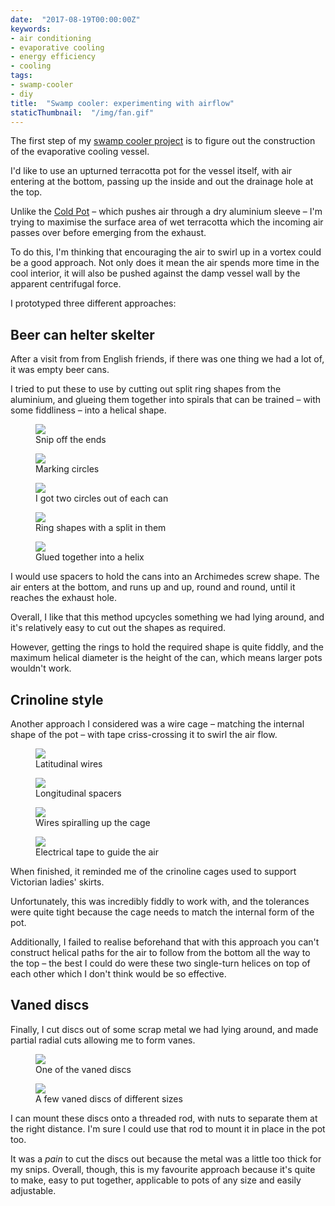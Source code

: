 ```yaml
---
date:  "2017-08-19T00:00:00Z"
keywords:
- air conditioning
- evaporative cooling
- energy efficiency
- cooling
tags:
- swamp-cooler
- diy
title:  "Swamp cooler: experimenting with airflow"
staticThumbnail:  "/img/fan.gif"
---
```


The first step of my [swamp cooler project](/tags/swamp-cooler/) is to figure out the construction of the evaporative cooling vessel.

I'd like to use an upturned terracotta pot for the vessel itself, with air entering at the bottom, passing up the inside and out the drainage hole at the top.

Unlike the [Cold Pot](http://thibault-faverie.com/Cold-Pot) – which pushes air through a dry aluminium sleeve – I'm trying to maximise the surface area of wet terracotta which the incoming air passes over before emerging from the exhaust.

To do this, I'm thinking that encouraging the air to swirl up in a vortex could be a good approach. Not only does it mean the air spends more time in the cool interior, it will also be pushed against the damp vessel wall by the apparent centrifugal force.

I prototyped three different approaches:

## Beer can helter skelter

After a visit from from English friends, if there was one thing we had a lot of, it was empty beer cans.

I tried to put these to use by cutting out split ring shapes from the aluminium, and glueing them together into spirals that can be trained – with some fiddliness – into a helical shape.

<div class="fullwidth">
  <figure class="five">
    <img src="../assets/with-snips.jpg" />
    <figcaption>Snip off the ends</figcaption>
  </figure>
  <figure class="five">
    <img src="../assets/marking-circle.jpg" />
    <figcaption>Marking circles</figcaption>
  </figure>
  <figure class="five">
    <img src="../assets/cut-circle.jpg" />
    <figcaption>I got two circles out of each can</figcaption>
  </figure>
  <figure class="five">
    <img src="../assets/split-rings.jpg" />
    <figcaption>Ring shapes with a split in them</figcaption>
  </figure>
  <figure class="five">
    <img src="../assets/helter-skelter.jpg" />
    <figcaption>Glued together into a helix</figcaption>
  </figure>
  <div style="clear:both"></div>
</div>

I would use spacers to hold the cans into an Archimedes screw shape. The air enters at the bottom, and runs up and up, round and round, until it reaches the exhaust hole.

Overall, I like that this method upcycles something we had lying around, and it's relatively easy to cut out the shapes as required.

However, getting the rings to hold the required shape is quite fiddly, and the maximum helical diameter is the height of the can, which means larger pots wouldn't work.

## Crinoline style

Another approach I considered was a wire cage – matching the internal shape of the pot – with tape criss-crossing it to swirl the air flow.

<div class="fullwidth">
  <figure class="four">
    <img src="../assets/latitude-wires.jpg"/>
    <figcaption>Latitudinal wires</figcaption>
  </figure>
  <figure class="four">
    <img src="../assets/spacers.jpg"/>
    <figcaption>Longitudinal spacers</figcaption>
  </figure>
  <figure class="four">
    <img src="../assets/helix.jpg"/>
    <figcaption>Wires spiralling up the cage</figcaption>
  </figure>
  <figure class="four">
    <img src="../assets/taping-finished.jpg"/>
    <figcaption>Electrical tape to guide the air</figcaption>
  </figure>
  <div style="clear:both"></div>
</div>

When finished, it reminded me of the crinoline cages used to support Victorian ladies' skirts.

Unfortunately, this was incredibly fiddly to work with, and the tolerances were quite tight because the cage needs to match the internal form of the pot.

Additionally, I failed to realise beforehand that with this approach you can't construct helical paths for the air to follow from the bottom all the way to the top – the best I could do were these two single-turn helices on top of each other which I don't think would be so effective.

## Vaned discs

Finally, I cut discs out of some scrap metal we had lying around, and made partial radial cuts allowing me to form vanes.

<div class="fullwidth">
  <figure class="four"></figure>
  <figure class="four">
    <img src="../assets/one-vane.jpg"/>
    <figcaption>One of the vaned discs</figcaption>
  </figure>
  <figure class="four">
    <img src="../assets/many-vanes.jpg"/>
    <figcaption>A few vaned discs of different sizes</figcaption>
  </figure>
  <figure class="four"></figure>
  <div style="clear:both"></div>
</div>

I can mount these discs onto a threaded rod, with nuts to separate them at the right distance. I'm sure I could use that rod to mount it in place in the pot too.

It was a _pain_ to cut the discs out because the metal was a little too thick for my snips. Overall, though, this is my favourite approach because it's quite to make, easy to put together, applicable to pots of any size and easily adjustable.
